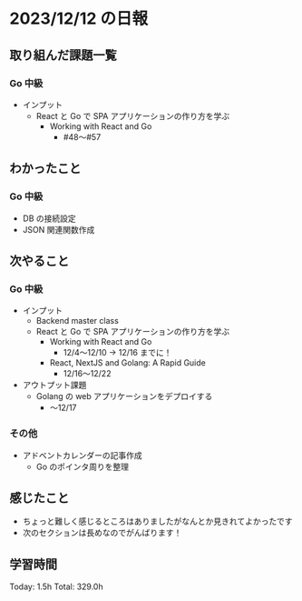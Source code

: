 # 2023/12/12 の日報

## 取り組んだ課題一覧

### Go 中級

- インプット
  - React と Go で SPA アプリケーションの作り方を学ぶ
    - Working with React and Go
      - #48〜#57

## わかったこと

### Go 中級

- DB の接続設定
- JSON 関連関数作成

## 次やること

### Go 中級

- インプット
  - Backend master class
  - React と Go で SPA アプリケーションの作り方を学ぶ
    - Working with React and Go
      - 12/4〜12/10 → 12/16 までに！
    - React, NextJS and Golang: A Rapid Guide
      - 12/16〜12/22
- アウトプット課題
  - Golang の web アプリケーションをデプロイする
    - 〜12/17

### その他

- アドベントカレンダーの記事作成
  - Go のポインタ周りを整理

## 感じたこと

- ちょっと難しく感じるところはありましたがなんとか見きれてよかったです
- 次のセクションは長めなのでがんばります！

## 学習時間

Today: 1.5h
Total: 329.0h
